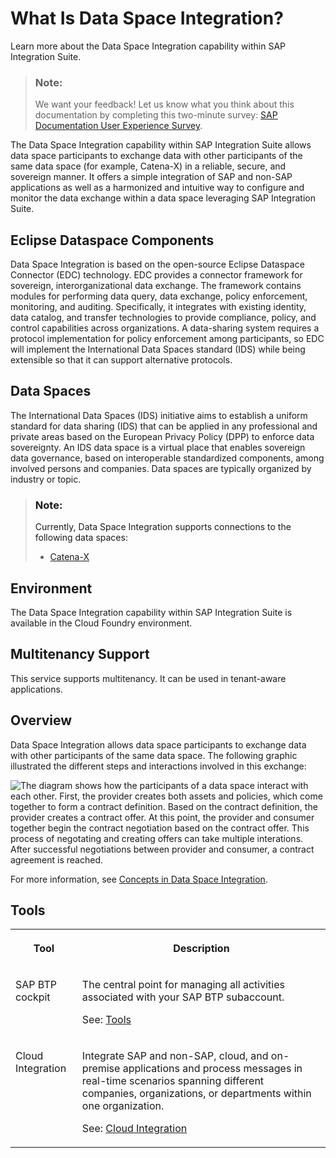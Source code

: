 <!-- loio4edeee5e46904792a51788260689c529 -->

# What Is Data Space Integration?

Learn more about the Data Space Integration capability within SAP Integration Suite.

> ### Note:  
> We want your feedback! Let us know what you think about this documentation by completing this two-minute survey: [SAP Documentation User Experience Survey](https://sapinsights.eu.qualtrics.com/jfe/form/SV_bJ9iYJuEJNrZNUq).

The Data Space Integration capability within SAP Integration Suite allows data space participants to exchange data with other participants of the same data space \(for example, Catena-X\) in a reliable, secure, and sovereign manner. It offers a simple integration of SAP and non-SAP applications as well as a harmonized and intuitive way to configure and monitor the data exchange within a data space leveraging SAP Integration Suite.



<a name="loio4edeee5e46904792a51788260689c529__section_gxh_lnr_gyb"/>

## Eclipse Dataspace Components

Data Space Integration is based on the open-source Eclipse Dataspace Connector \(EDC\) technology. EDC provides a connector framework for sovereign, interorganizational data exchange. The framework contains modules for performing data query, data exchange, policy enforcement, monitoring, and auditing. Specifically, it integrates with existing identity, data catalog, and transfer technologies to provide compliance, policy, and control capabilities across organizations. A data-sharing system requires a protocol implementation for policy enforcement among participants, so EDC will implement the International Data Spaces standard \(IDS\) while being extensible so that it can support alternative protocols.



<a name="loio4edeee5e46904792a51788260689c529__section_csc_qnr_gyb"/>

## Data Spaces

The International Data Spaces \(IDS\) initiative aims to establish a uniform standard for data sharing \(IDS\) that can be applied in any professional and private areas based on the European Privacy Policy \(DPP\) to enforce data sovereignty. An IDS data space is a virtual place that enables sovereign data governance, based on interoperable standardized components, among involved persons and companies. Data spaces are typically organized by industry or topic.



> ### Note:  
> Currently, Data Space Integration supports connections to the following data spaces:
> 
> -   [Catena-X](https://catena-x.net)



<a name="loio4edeee5e46904792a51788260689c529__section_n1q_3nd_lxb"/>

## Environment

The Data Space Integration capability within SAP Integration Suite is available in the Cloud Foundry environment.



<a name="loio4edeee5e46904792a51788260689c529__section_qsl_jnd_lxb"/>

## Multitenancy Support

This service supports multitenancy. It can be used in tenant-aware applications.



<a name="loio4edeee5e46904792a51788260689c529__section_ffj_lnd_lxb"/>

## Overview

Data Space Integration allows data space participants to exchange data with other participants of the same data space. The following graphic illustrated the different steps and interactions involved in this exchange:

![The diagram shows how the participants of a data space interact with each other. First, the provider creates both assets and policies, which come together to form a contract definition. Based on the contract definition, the provider creates a contract offer. At this point, the provider and consumer together begin the contract negotiation based on the contract offer. This process of negotating and creating offers can take multiple interations. After successful negotiations between provider and consumer, a contract agreement is reached.](images/Dataspace_Interaction_Process_a605456.jpg)

For more information, see [Concepts in Data Space Integration](concepts-in-data-space-integration-fcf96b2.md).



<a name="loio4edeee5e46904792a51788260689c529__section_zr3_dxb_nxb"/>

## Tools


<table>
<tr>
<th valign="top">

Tool

</th>
<th valign="top">

Description

</th>
</tr>
<tr>
<td valign="top">

SAP BTP cockpit 

</td>
<td valign="top">

The central point for managing all activities associated with your SAP BTP subaccount.

See: [Tools](https://help.sap.com/docs/btp/sap-business-technology-platform/tools?version=Cloud&q=tools) 

</td>
</tr>
<tr>
<td valign="top">

Cloud Integration 

</td>
<td valign="top">

Integrate SAP and non-SAP, cloud, and on-premise applications and process messages in real-time scenarios spanning different companies, organizations, or departments within one organization.

See: [Cloud Integration](https://help.sap.com/docs/cloud-integration/sap-cloud-integration/sap-cloud-integration?version=Cloud&locale=en-US) 

</td>
</tr>
</table>

